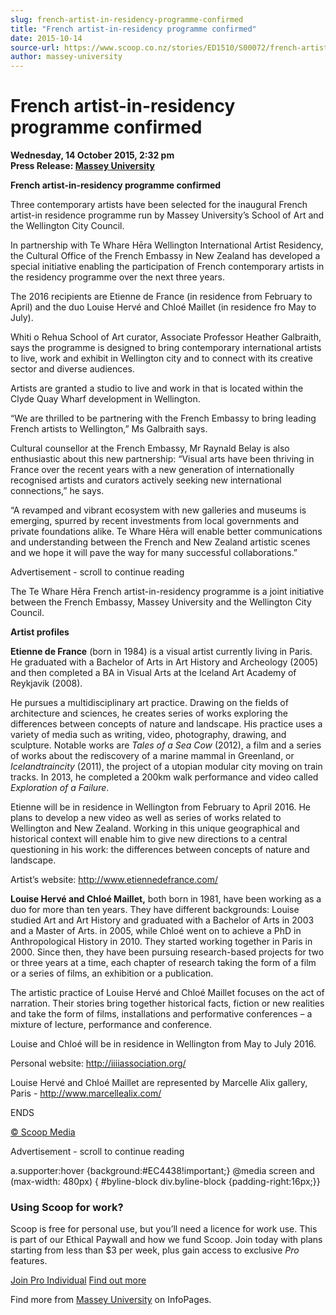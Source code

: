 ```yaml
---
slug: french-artist-in-residency-programme-confirmed
title: "French artist-in-residency programme confirmed"
date: 2015-10-14
source-url: https://www.scoop.co.nz/stories/ED1510/S00072/french-artist-in-residency-programme-confirmed.htm
author: massey-university
---
```

French artist-in-residency programme confirmed
==============================================

**Wednesday, 14 October 2015, 2:32 pm**  
**Press Release: [Massey University](https://info.scoop.co.nz/Massey_University)**

**French artist-in-residency programme confirmed**

Three contemporary artists have been selected for the inaugural French artist-in residence programme run by Massey University’s School of Art and the Wellington City Council.

In partnership with Te Whare Hēra Wellington International Artist Residency, the Cultural Office of the French Embassy in New Zealand has developed a special initiative enabling the participation of French contemporary artists in the residency programme over the next three years.

The 2016 recipients are Etienne de France (in residence from February to April) and the duo Louise Hervé and Chloé Maillet (in residence fro May to July).

Whiti o Rehua School of Art curator, Associate Professor Heather Galbraith, says the programme is designed to bring contemporary international artists to live, work and exhibit in Wellington city and to connect with its creative sector and diverse audiences.

Artists are granted a studio to live and work in that is located within the Clyde Quay Wharf development in Wellington.

“We are thrilled to be partnering with the French Embassy to bring leading French artists to Wellington,” Ms Galbraith says.

Cultural counsellor at the French Embassy, Mr Raynald Belay is also enthusiastic about this new partnership: “Visual arts have been thriving in France over the recent years with a new generation of internationally recognised artists and curators actively seeking new international connections,” he says.

“A revamped and vibrant ecosystem with new galleries and museums is emerging, spurred by recent investments from local governments and private foundations alike. Te Whare Hēra will enable better communications and understanding between the French and New Zealand artistic scenes and we hope it will pave the way for many successful collaborations.”

Advertisement - scroll to continue reading





The Te Whare Hēra French artist-in-residency programme is a joint initiative between the French Embassy, Massey University and the Wellington City Council.

**Artist profiles**

**Etienne de France** (born in 1984) is a visual artist currently living in Paris. He graduated with a Bachelor of Arts in Art History and Archeology (2005) and then completed a BA in Visual Arts at the Iceland Art Academy of Reykjavik (2008).

He pursues a multidisciplinary art practice. Drawing on the fields of architecture and sciences, he creates series of works exploring the differences between concepts of nature and landscape. His practice uses a variety of media such as writing, video, photography, drawing, and sculpture. Notable works are _Tales of a Sea Cow_ (2012), a film and a series of works about the rediscovery of a marine mammal in Greenland, or _Icelandtraincity_ (2011), the project of a utopian modular city moving on train tracks. In 2013, he completed a 200km walk performance and video called _Exploration of a Failure_.

Etienne will be in residence in Wellington from February to April 2016. He plans to develop a new video as well as series of works related to Wellington and New Zealand. Working in this unique geographical and historical context will enable him to give new directions to a central questioning in his work: the differences between concepts of nature and landscape.

Artist’s website: http://www.etiennedefrance.com/

**Louise Hervé and Chloé Maillet,** both born in 1981, have been working as a duo for more than ten years. They have different backgrounds: Louise studied Art and Art History and graduated with a Bachelor of Arts in 2003 and a Master of Arts. in 2005, while Chloé went on to achieve a PhD in Anthropological History in 2010. They started working together in Paris in 2000. Since then, they have been pursuing research-based projects for two or three years at a time, each chapter of research taking the form of a film or a series of films, an exhibition or a publication.

The artistic practice of Louise Hervé and Chloé Maillet focuses on the act of narration. Their stories bring together historical facts, fiction or new realities and take the form of films, installations and performative conferences – a mixture of lecture, performance and conference.

Louise and Chloé will be in residence in Wellington from May to July 2016.

Personal website: http://iiiiassociation.org/

Louise Hervé and Chloé Maillet are represented by Marcelle Alix gallery, Paris - http://www.marcellealix.com/

ENDS

[© Scoop Media](http://www.scoop.co.nz/about/terms.html)  

Advertisement - scroll to continue reading



a.supporter:hover {background:#EC4438!important;} @media screen and (max-width: 480px) { #byline-block div.byline-block {padding-right:16px;}}

### Using Scoop for work?

Scoop is free for personal use, but you’ll need a licence for work use. This is part of our Ethical Paywall and how we fund Scoop. Join today with plans starting from less than $3 per week, plus gain access to exclusive _Pro_ features.  
  
[Join Pro Individual](https://pro.scoop.co.nz/Individual/?from=ProIn24) [Find out more](https://pro.scoop.co.nz/using-scoop-for-work/?from=ProIn24)

Find more from [Massey University](https://info.scoop.co.nz/Massey_University) on InfoPages.